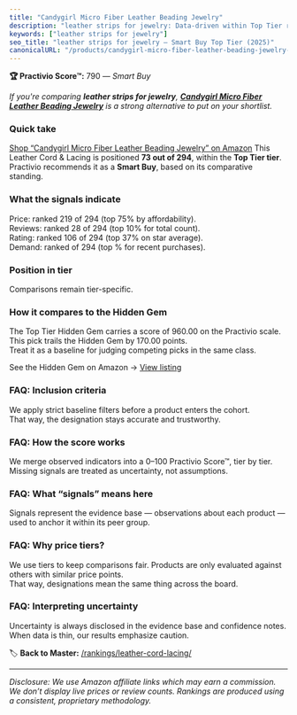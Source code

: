 ```yaml
---
title: "Candygirl Micro Fiber Leather Beading Jewelry"
description: "leather strips for jewelry: Data-driven within Top Tier ranking using the Practivio Score™. Positioned by quality, value, demand, findability, momentum."
keywords: ["leather strips for jewelry"]
seo_title: "leather strips for jewelry — Smart Buy Top Tier (2025)"
canonicalURL: "/products/candygirl-micro-fiber-leather-beading-jewelry-B06X6FSHDM/"
---
```


**🏆 Practivio Score™:** 790 — _Smart Buy_


*If you're comparing **leather strips for jewelry**, **[Candygirl Micro Fiber Leather Beading Jewelry](https://www.amazon.com/dp/B06X6FSHDM?tag=practivio-20)** is a strong alternative to put on your shortlist.*
### Quick take
[Shop “Candygirl Micro Fiber Leather Beading Jewelry” on Amazon](https://www.amazon.com/dp/B06X6FSHDM?tag=practivio-20)
This Leather Cord & Lacing is positioned **73 out of 294**, within the **Top Tier tier**.  
Practivio recommends it as a **Smart Buy**, based on its comparative standing.

### What the signals indicate
Price: ranked 219 of 294 (top 75% by affordability).  
Reviews: ranked 28 of 294 (top 10% for total count).  
Rating: ranked 106 of 294 (top 37% on star average).  
Demand: ranked  of 294 (top % for recent purchases).

### Position in tier
Comparisons remain tier-specific.

### How it compares to the Hidden Gem
The Top Tier Hidden Gem carries a score of 960.00 on the Practivio scale.  
This pick trails the Hidden Gem by 170.00 points.  
Treat it as a baseline for judging competing picks in the same class.  

See the Hidden Gem on Amazon → [View listing](https://www.amazon.com/dp/B00ZO1PXDO?tag=practivio-20)

### FAQ: Inclusion criteria
We apply strict baseline filters before a product enters the cohort.  
That way, the designation stays accurate and trustworthy.

### FAQ: How the score works
We merge observed indicators into a 0–100 Practivio Score™, tier by tier.  
Missing signals are treated as uncertainty, not assumptions.

### FAQ: What “signals” means here
Signals represent the evidence base — observations about each product — used to anchor it within its peer group.

### FAQ: Why price tiers?
We use tiers to keep comparisons fair. Products are only evaluated against others with similar price points.  
That way, designations mean the same thing across the board.

### FAQ: Interpreting uncertainty
Uncertainty is always disclosed in the evidence base and confidence notes.  
When data is thin, our results emphasize caution.


🏷️ **Back to Master:** [/rankings/leather-cord-lacing/](/rankings/leather-cord-lacing/)

---
_Disclosure: We use Amazon affiliate links which may earn a commission. We don’t display live prices or review counts. Rankings are produced using a consistent, proprietary methodology._
